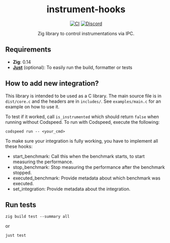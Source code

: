 <div align="center">
<h1>instrument-hooks</h1>

[![CI](https://github.com/CodSpeedHQ/instrument-hooks/actions/workflows/ci.yml/badge.svg)](https://github.com/CodSpeedHQ/instrument-hooks/actions/workflows/ci.yml)
[![Discord](https://img.shields.io/badge/chat%20on-discord-7289da.svg)](https://discord.com/invite/MxpaCfKSqF)

Zig library to control instrumentations via IPC.

</div>

## Requirements

- **Zig**: 0.14
- [**Just**](https://github.com/casey/just) (optional): To easily run the build, formatter or tests

## How to add new integration?

This library is intended to be used as a C library. The main source file is in `dist/core.c` and the headers are in `includes/`. See `examples/main.c` for an example on how to use it.

To test if it worked, call `is_instrumented` which should return `false` when running without Codspeed. To run with Codspeed, execute the following:
```
codspeed run -- <your_cmd>
```

To make sure your integration is fully working, you have to implement all these hooks:
- start_benchmark: Call this when the benchmark starts, to start measuring the performance.
- stop_benchmark: Stop measuring the performance after the benchmark stopped.
- executed_benchmark: Provide metadata about which benchmark was executed.
- set_integration: Provide metadata about the integration.

## Run tests

```
zig build test --summary all
```
or
```
just test
```
